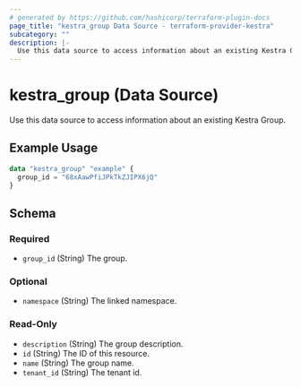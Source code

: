 ```yaml
---
# generated by https://github.com/hashicorp/terraform-plugin-docs
page_title: "kestra_group Data Source - terraform-provider-kestra"
subcategory: ""
description: |-
  Use this data source to access information about an existing Kestra Group.
---
```


# kestra_group (Data Source)

Use this data source to access information about an existing Kestra Group.

## Example Usage

```terraform
data "kestra_group" "example" {
  group_id = "68xAawPfiJPkTkZJIPX6jQ"
}
```

<!-- schema generated by tfplugindocs -->
## Schema

### Required

- `group_id` (String) The group.

### Optional

- `namespace` (String) The linked namespace.

### Read-Only

- `description` (String) The group description.
- `id` (String) The ID of this resource.
- `name` (String) The group name.
- `tenant_id` (String) The tenant id.
